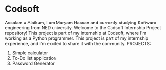 # Codsoft
Assalam u  Alaikum, I am Maryam Hassan and currently studying Software engineering from NED university.
Welcome to the Codsoft Internship Project repository! This project is part of my internship at Codsoft, where I'm working as a Python programmer.
This project is part of my internship experience, and I'm excited to share it with the community.
PROJECTS:
1. Simple calculator
2. To-Do list application
3. Password Generator
